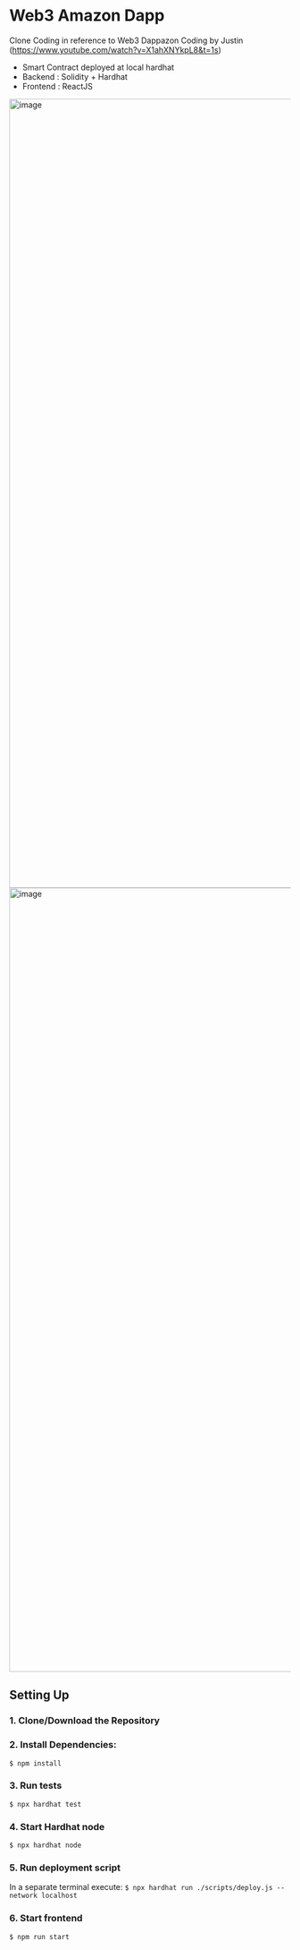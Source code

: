 # Web3 Amazon Dapp
Clone Coding in reference to Web3 Dappazon Coding by Justin </br> (https://www.youtube.com/watch?v=X1ahXNYkpL8&t=1s) </br>
* Smart Contract deployed at local hardhat </br>
* Backend : Solidity + Hardhat </br>
* Frontend : ReactJS </br>
<img width="1410" alt="image" src="https://github.com/Kyusub-Hwang/Clone_CryptoPaypal/assets/79511478/0f0e8536-8b0c-4f33-a5e5-540252b0726f">
<img width="1401" alt="image" src="https://github.com/Kyusub-Hwang/Clone_CryptoPaypal/assets/79511478/8081960c-e0c6-48e2-8ef4-7909e498ba58">


## Setting Up
### 1. Clone/Download the Repository

### 2. Install Dependencies:
`$ npm install`

### 3. Run tests
`$ npx hardhat test`

### 4. Start Hardhat node
`$ npx hardhat node`

### 5. Run deployment script
In a separate terminal execute:
`$ npx hardhat run ./scripts/deploy.js --network localhost`

### 6. Start frontend
`$ npm run start`

